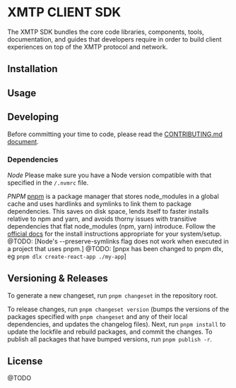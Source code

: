 # XMTP CLIENT SDK

The XMTP SDK bundles the core code libraries, components, tools, documentation, and guides that developers require in order to build client experiences on top of the XMTP protocol and network.

## Installation

## Usage

## Developing

Before committing your time to code, please read the [CONTRIBUTING.md document](./CONTRIBUTING.md).

### Dependencies

_Node_
Please make sure you have a Node version compatible with that specified in the `/.nvmrc` file.

_PNPM_
[pnpm](https://pnpm.io) is a package manager that stores node_modules in a global cache and uses hardlinks and symlinks to link them to package dependencies. This saves on disk space, lends itself to faster installs relative to npm and yarn, and avoids thorny issues with transitive dependencies that flat node_modules (npm, yarn) introduce.
Follow the [official docs](https://pnpm.io/installation) for the install instructions appropriate for your system/setup.
@TODO: [Node's --preserve-symlinks flag does not work when executed in a project that uses pnpm.]
@TODO: [pnpx has been changed to pnpm dlx, eg `pnpm dlx create-react-app ./my-app`]

## Versioning & Releases
To generate a new changeset, run `pnpm changeset` in the repository root.

To release changes, run `pnpm changeset version` (bumps the versions of the packages specified with `pnpm changeset` and any of their local dependencies, and updates the changelog files).
Next, run `pnpm install` to update the lockfile and rebuild packages, and commit the changes. 
To publish all packages that have bumped versions, run `pnpm publish -r`. 

## License
@TODO

